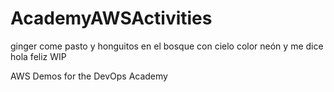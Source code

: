 # AcademyAWSActivities
ginger come pasto y honguitos en el bosque con cielo color neón y me dice hola feliz 
WIP

AWS Demos for the DevOps Academy
